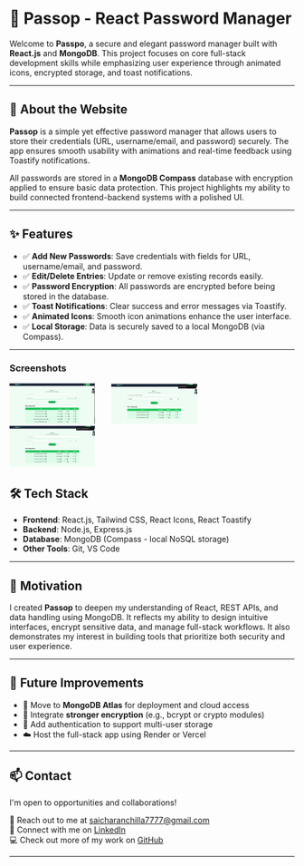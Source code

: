 # 🔐 Passop - React Password Manager

Welcome to **Passpo**, a secure and elegant password manager built with **React.js** and **MongoDB**. This project focuses on core full-stack development skills while emphasizing user experience through animated icons, encrypted storage, and toast notifications.

---

## 📱 About the Website

**Passop** is a simple yet effective password manager that allows users to store their credentials (URL, username/email, and password) securely. The app ensures smooth usability with animations and real-time feedback using Toastify notifications.

All passwords are stored in a **MongoDB Compass** database with encryption applied to ensure basic data protection. This project highlights my ability to build connected frontend-backend systems with a polished UI.

---

## ✨ Features

- ✅ **Add New Passwords**: Save credentials with fields for URL, username/email, and password.
- ✅ **Edit/Delete Entries**: Update or remove existing records easily.
- ✅ **Password Encryption**: All passwords are encrypted before being stored in the database.
- ✅ **Toast Notifications**: Clear success and error messages via Toastify.
- ✅ **Animated Icons**: Smooth icon animations enhance the user interface.
- ✅ **Local Storage**: Data is securely saved to a local MongoDB (via Compass).

---

<h3>Screenshots</h3>

<p float="left">
  <img src="./public/assets/UI view.png" alt="UI View" width="30%" style="margin-right: 5%;" />
  <img src="./public/assets/Edited_Entry.png" alt="Edited Entry" width="30%" style="margin-right: 5%;" />
  <img src="./public/assets/Add.png" alt="Saved Entry" width="30%" />
</p>

## 🛠️ Tech Stack

- **Frontend**: React.js, Tailwind CSS, React Icons, React Toastify  
- **Backend**: Node.js, Express.js  
- **Database**: MongoDB (Compass - local NoSQL storage)  
- **Other Tools**: Git, VS Code

---

## 📌 Motivation

I created **Passop** to deepen my understanding of React, REST APIs, and data handling using MongoDB. It reflects my ability to design intuitive interfaces, encrypt sensitive data, and manage full-stack workflows. It also demonstrates my interest in building tools that prioritize both security and user experience.

---

## 🚀 Future Improvements

- 🔐 Move to **MongoDB Atlas** for deployment and cloud access  
- 🧠 Integrate **stronger encryption** (e.g., bcrypt or crypto modules)  
- 👤 Add authentication to support multi-user storage  
- ☁️ Host the full-stack app using Render or Vercel  

---

## 📫 Contact

I'm open to opportunities and collaborations!

📧 Reach out to me at [saicharanchilla7777@gmail.com](mailto:saicharanchilla7777@gmail.com)  
🔗 Connect with me on [LinkedIn](https://www.linkedin.com/in/saicharan-chilla-2b2201271/)  
💻 Check out more of my work on [GitHub](https://github.com/228w1a1278)

---

